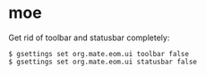 # moe

Get rid of toolbar and statusbar completely:

```
$ gsettings set org.mate.eom.ui toolbar false
$ gsettings set org.mate.eom.ui statusbar false
```
